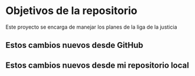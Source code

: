 # Objetivos de la repositorio

Este proyecto se encarga de manejar los planes de la liga de la justicia

## Estos cambios nuevos desde GitHub
## Estos cambios nuevos desde mi repositorio local
